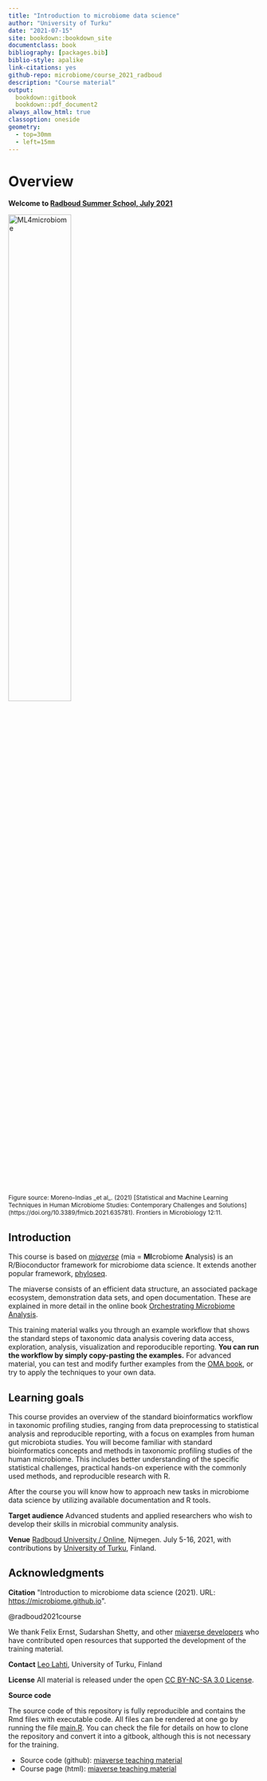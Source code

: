 ```yaml
--- 
title: "Introduction to microbiome data science"
author: "University of Turku"
date: "2021-07-15"
site: bookdown::bookdown_site
documentclass: book
bibliography: [packages.bib]
biblio-style: apalike
link-citations: yes
github-repo: microbiome/course_2021_radboud
description: "Course material"
output:
  bookdown::gitbook
  bookdown::pdf_document2
always_allow_html: true  
classoption: oneside
geometry:
  - top=30mm
  - left=15mm
---
```



# Overview 

**Welcome to [Radboud Summer School, July 2021](https://www.ru.nl/radboudsummerschool/courses/2021/brain-bacteria-behaviour/)**

<img src="https://user-images.githubusercontent.com/60338854/121848694-1072a480-ccf3-11eb-9af2-7fdefd8d1794.png" alt="ML4microbiome" width="50%"/>

<p style="font-size:12px">Figure source: Moreno-Indias _et al_. (2021) [Statistical and Machine Learning Techniques in Human Microbiome Studies: Contemporary Challenges and Solutions](https://doi.org/10.3389/fmicb.2021.635781). Frontiers in Microbiology 12:11.</p>


## Introduction

This course is based on [_miaverse_](https://microbiome.github.io) (mia = **MI**crobiome **A**nalysis) is an
R/Bioconductor framework for microbiome data science. It extends another popular framework, [phyloseq](https://joey711.github.io/phyloseq/).

The miaverse consists of an efficient data structure, an
associated package ecosystem, demonstration data sets, and open
documentation. These are explained in more detail in the online book
[Orchestrating Microbiome Analysis](https://microbiome.github.io/OMA).

This training material walks you through an example workflow that
shows the standard steps of taxonomic data analysis covering data
access, exploration, analysis, visualization and reporoducible
reporting. **You can run the workflow by simply copy-pasting the
examples.** For advanced material, you can test and modify further
examples from the [OMA book](https://microbiome.github.io/OMA), or try
to apply the techniques to your own data.




## Learning goals

This course provides an overview of the standard bioinformatics
workflow in taxonomic profiling studies, ranging from data
preprocessing to statistical analysis and reproducible reporting, with
a focus on examples from human gut microbiota studies. You
will become familiar with standard bioinformatics concepts and methods
in taxonomic profiling studies of the human microbiome. This includes
better understanding of the specific statistical challenges, practical
hands-on experience with the commonly used methods, and reproducible
research with R.

After the course you will know how to approach new tasks in microbiome
data science by utilizing available documentation and R tools.

**Target audience** Advanced students and applied researchers who wish
  to develop their skills in microbial community analysis.

**Venue** [Radboud University / Online](), Nijmegen. July 5-16, 2021,
  with contributions by [University of
  Turku](http://datascience.utu.fi), Finland.





## Acknowledgments

**Citation** "Introduction to microbiome data science (2021). URL: https://microbiome.github.io".

@radboud2021course


We thank Felix Ernst, Sudarshan Shetty, and other [miaverse
developers](https://microbiome.github.io) who have contributed open
resources that supported the development of the training material.

**Contact** [Leo Lahti](http://datascience.utu.fi), University of Turku, Finland

**License** All material is released under the open [CC BY-NC-SA 3.0 License](LICENSE).

**Source code**

The source code of this repository is fully reproducible and contains
the Rmd files with executable code. All files can be rendered at one
go by running the file [main.R](main.R). You can check the file for
details on how to clone the repository and convert it into a gitbook,
although this is not necessary for the training.

- Source code (github): [miaverse teaching material](https://github.com/microbiome/course_2021_radboud)
- Course page (html): [miaverse teaching material](https://microbiome.github.io/course_2021_radboud/)


